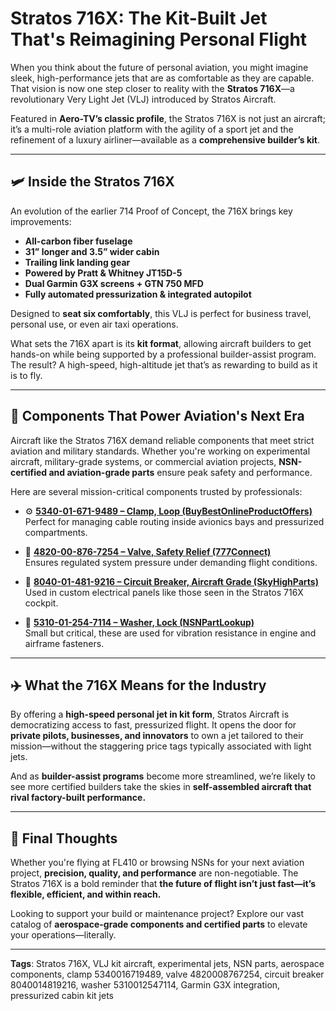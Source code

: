 # Stratos 716X: The Kit-Built Jet That's Reimagining Personal Flight

When you think about the future of personal aviation, you might imagine sleek, high-performance jets that are as comfortable as they are capable. That vision is now one step closer to reality with the **Stratos 716X**—a revolutionary Very Light Jet (VLJ) introduced by Stratos Aircraft.

Featured in **Aero-TV’s classic profile**, the Stratos 716X is not just an aircraft; it’s a multi-role aviation platform with the agility of a sport jet and the refinement of a luxury airliner—available as a **comprehensive builder’s kit**.

---

## 🛩️ Inside the Stratos 716X

An evolution of the earlier 714 Proof of Concept, the 716X brings key improvements:
- **All-carbon fiber fuselage**
- **31” longer and 3.5” wider cabin**
- **Trailing link landing gear**
- **Powered by Pratt & Whitney JT15D-5**
- **Dual Garmin G3X screens + GTN 750 MFD**
- **Fully automated pressurization & integrated autopilot**

Designed to **seat six comfortably**, this VLJ is perfect for business travel, personal use, or even air taxi operations.

What sets the 716X apart is its **kit format**, allowing aircraft builders to get hands-on while being supported by a professional builder-assist program. The result? A high-speed, high-altitude jet that’s as rewarding to build as it is to fly.

---

## 🔧 Components That Power Aviation's Next Era

Aircraft like the Stratos 716X demand reliable components that meet strict aviation and military standards. Whether you're working on experimental aircraft, military-grade systems, or commercial aviation projects, **NSN-certified and aviation-grade parts** ensure peak safety and performance.

Here are several mission-critical components trusted by professionals:

- ⚙️ [**5340-01-671-9489 – Clamp, Loop (BuyBestOnlineProductOffers)**](https://www.buybestonlineproductoffers.com/5340016719489.html)  
  Perfect for managing cable routing inside avionics bays and pressurized compartments.

- 🔩 [**4820-00-876-7254 – Valve, Safety Relief (777Connect)**](https://www.777connect.com/4820008767254.html)  
  Ensures regulated system pressure under demanding flight conditions.

- 🧰 [**8040-01-481-9216 – Circuit Breaker, Aircraft Grade (SkyHighParts)**](https://www.skyhighparts.com/8040014819216.html)  
  Used in custom electrical panels like those seen in the Stratos 716X cockpit.

- 🔧 [**5310-01-254-7114 – Washer, Lock (NSNPartLookup)**](https://www.nsnpartlookup.com/5310012547114.html)  
  Small but critical, these are used for vibration resistance in engine and airframe fasteners.

---

## ✈️ What the 716X Means for the Industry

By offering a **high-speed personal jet in kit form**, Stratos Aircraft is democratizing access to fast, pressurized flight. It opens the door for **private pilots, businesses, and innovators** to own a jet tailored to their mission—without the staggering price tags typically associated with light jets.

And as **builder-assist programs** become more streamlined, we’re likely to see more certified builders take the skies in **self-assembled aircraft that rival factory-built performance.**

---

## 🚀 Final Thoughts

Whether you're flying at FL410 or browsing NSNs for your next aviation project, **precision, quality, and performance** are non-negotiable. The Stratos 716X is a bold reminder that **the future of flight isn’t just fast—it’s flexible, efficient, and within reach.**

Looking to support your build or maintenance project? Explore our vast catalog of **aerospace-grade components and certified parts** to elevate your operations—literally.

---

**Tags**: Stratos 716X, VLJ kit aircraft, experimental jets, NSN parts, aerospace components, clamp 5340016719489, valve 4820008767254, circuit breaker 8040014819216, washer 5310012547114, Garmin G3X integration, pressurized cabin kit jets
